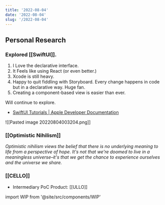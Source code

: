 ```yaml
---
title: '2022-08-04'
date: '2022-08-04'
slug: '/2022-08-04'
---
```


## Personal Research

### Explored [[SwiftUI]].

1. I Love the declarative interface.
2. It Feels like using React (or even better.)
3. Xcode is still heavy.
4. Happy to quit fiddling with Storyboard. Every change happens in code but in a declarative way. Huge fan.
5. Creating a component-based view is easier than ever.

Will continue to explore.

- [SwiftUI Tutorials | Apple Developer Documentation](https://developer.apple.com/tutorials/swiftui)

![[Pasted image 20220804003204.png]]

### [[Optimistic Nihilism]]

_Optimistic nihilism views the belief that there is no underlying meaning to life from a perspective of hope. It's not that we're doomed to live in a meaningless universe–it's that we get the chance to experience ourselves and the universe we share._

### [[CELLO]]

- Intermediary PoC Product: [[ULLO]]

import WIP from '@site/src/components/WIP'

<WIP />
